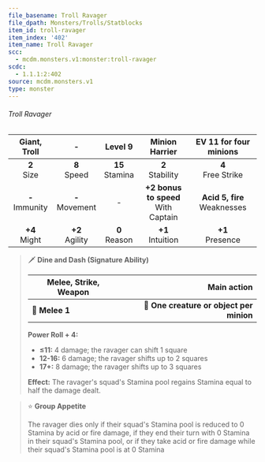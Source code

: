 ```yaml
---
file_basename: Troll Ravager
file_dpath: Monsters/Trolls/Statblocks
item_id: troll-ravager
item_index: '402'
item_name: Troll Ravager
scc:
  - mcdm.monsters.v1:monster:troll-ravager
scdc:
  - 1.1.1:2:402
source: mcdm.monsters.v1
type: monster
---
```


###### Troll Ravager

|    Giant, Troll     |          -          |       Level 9       |             Minion Harrier              |      EV 11 for four minions      |
| :-----------------: | :-----------------: | :-----------------: | :-------------------------------------: | :------------------------------: |
|   **2**<br/> Size   |  **8**<br/> Speed   | **15**<br/> Stamina |          **2**<br/> Stability           |      **4**<br/> Free Strike      |
| **-**<br/> Immunity | **-**<br/> Movement |          -          | **+2 bonus to speed**<br/> With Captain | **Acid 5, fire**<br/> Weaknesses |
|  **+4**<br/> Might  | **+2**<br/> Agility |  **0**<br/> Reason  |          **+1**<br/> Intuition          |       **+1**<br/> Presence       |

<!-- -->
> 🗡 **Dine and Dash (Signature Ability)**
>
> | **Melee, Strike, Weapon** |                          **Main action** |
> | ------------------------- | ---------------------------------------: |
> | **📏 Melee 1**            | **🎯 One creature or object per minion** |
>
> **Power Roll + 4:**
>
> - **≤11:** 4 damage; the ravager can shift 1 square
> - **12-16:** 6 damage; the ravager shifts up to 2 squares
> - **17+:** 8 damage; the ravager shifts up to 3 squares
>
> **Effect:** The ravager's squad's Stamina pool regains Stamina equal to half the damage dealt.

<!-- -->
> ⭐️ **Group Appetite**
>
> The ravager dies only if their squad's Stamina pool is reduced to 0 Stamina by acid or fire damage, if they end their turn with 0 Stamina in their squad's Stamina pool, or if they take acid or fire damage while their squad's Stamina pool is at 0 Stamina
